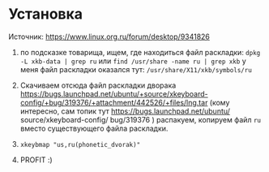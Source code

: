 # Установка

Источник: https://www.linux.org.ru/forum/desktop/9341826

1. по подсказке товарища, ищем, где находиться файл раскладки:
`dpkg -L xkb-data | grep ru` или `find /usr/share -name ru | grep xkb`
у меня файл раскладки оказался тут: `/usr/share/X11/xkb/symbols/ru` 

2. Скачиваем отсюда файл раскладки дворака https://bugs.launchpad.net/ubuntu/+source/xkeyboard-config/+bug/319376/+attachment/442526/+files/lng.tar
(кому интересно, сам топик тут https://bugs.launchpad.net/ubuntu/ source/xkeyboard-config/ bug/319376 )
распакуем, копируем файл `ru` вместо существующего файла раскладки. 

3. `xkeybmap "us,ru(phonetic_dvorak)"`

4. PROFIT :)
